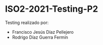 # ISO2-2021-Testing-P2

Testing realizado por:
  - Francisco Jesús Díaz Pellejero
  - Rodrigo Díaz Guerra Fermín
